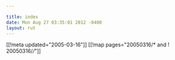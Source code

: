 ```yaml
---

title: index
date: Mon Aug 27 03:35:01 2012 -0400
layout: rut
---
```


[[!meta updated="2005-03-16"]]
[[!map pages="20050316/* and ! 20050316/*/*"]]
